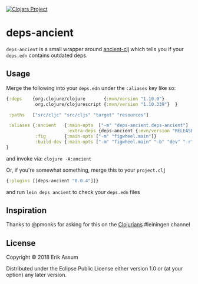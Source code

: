 [![Clojars Project](https://img.shields.io/clojars/v/deps-ancient.svg)](https://clojars.org/deps-ancient)

# deps-ancient

`deps-ancient` is a small wrapper around [ancient-clj](https://github.com/xsc/lein-ancient/tree/master/ancient-clj) which tells you if your `deps.edn` contains outdated deps.

## Usage

Merge the following into your `deps.edn` under the `:aliases` key like so:

```clojure
{:deps    {org.clojure/clojure       {:mvn/version "1.10.0"}
           org.clojure/clojurescript {:mvn/version "1.10.339"}  }

 :paths   ["src/cljc" "src/cljs" "target" "resources"]

 :aliases {:ancient   {:main-opts  ["-m" "deps-ancient.deps-ancient"]
                       :extra-deps {deps-ancient {:mvn/version "RELEASE"}}}
           :fig       {:main-opts ["-m" "figwheel.main"]}
           :build-dev {:main-opts ["-m" "figwheel.main" "-b" "dev" "-r"]}}
}
```

and invoke via:  `clojure -A:ancient`

Or, if you're somewhat something, merge this to your `project.clj`

```clojure
{:plugins [[deps-ancient "0.0.4"]]}
```

and run `lein deps ancient` to check your `deps.edn` files

## Inspiration

Thanks to @pmonks for asking for this on the [Clojurians](http://clojurians.net) #leiningen channel
## License

Copyright © 2018 Erik Assum

Distributed under the Eclipse Public License either version 1.0 or (at
your option) any later version.
